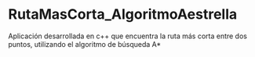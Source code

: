 # RutaMasCorta_AlgoritmoAestrella
 Aplicación desarrollada en c++ que encuentra la ruta más corta entre dos puntos, utilizando el algoritmo de búsqueda A*

